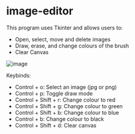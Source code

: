 # image-editor

This program uses Tkinter and allows users to:
- Open, select, move and delete images
- Draw, erase, and change colours of the brush                                           
- Clear Canvas

![image](https://user-images.githubusercontent.com/112285076/223603501-9c6af1b7-cfd9-4ab8-8673-dfdfde1211a2.png)

Keybinds:
- Control + o: Select an image (jpg or png)
- Control + p: Toggle draw mode
- Control + Shift + r: Change colour to red
- Control + Shift + g: Change colour to green
- Control + Shift + b: Change colour to blue
- Control + b: Change colour to black
- Control + Shift + d: Clear canvas
